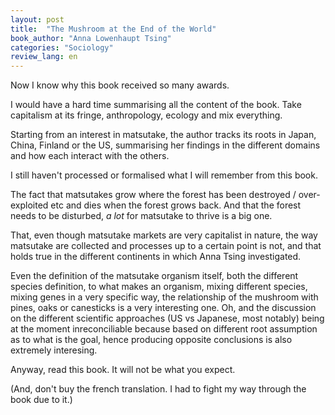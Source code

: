 ```yaml
---
layout: post
title:  "The Mushroom at the End of the World"
book_author: "Anna Lowenhaupt Tsing"
categories: "Sociology"
review_lang: en
---
```


Now I know why this book received so many awards.

I would have a hard time summarising all the content of the book. Take capitalism at its fringe, anthropology, ecology and mix everything.

Starting from an interest in matsutake, the author tracks its roots in Japan, China, Finland or the US, summarising her findings in the different domains and how each interact with the others.

I still haven't processed or formalised what I will remember from this book.

The fact that matsutakes grow where the forest has been destroyed / over-exploited etc and dies when the forest grows back. And that the forest needs to be disturbed, *a lot* for matsutake to thrive is a big one.

That, even though matsutake markets are very capitalist in nature, the way matsutake are collected and processes up to a certain point is not, and that holds true in the different continents in which Anna Tsing investigated.

Even the definition of the matsutake organism itself, both the different species definition, to what makes an organism, mixing different species, mixing genes in a very specific way, the relationship of the mushroom with pines, oaks or canesticks is a very interesting one. Oh, and the discussion on the different scientific approaches (US vs Japanese, most notably) being at the moment inreconciliable because based on different root assumption as to what is the goal, hence producing opposite conclusions is also extremely interesing.

Anyway, read this book. It will not be what you expect.

(And, don't buy the french translation. I had to fight my way through the book due to it.)
